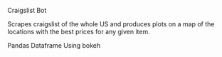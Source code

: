 Craigslist Bot

Scrapes craigslist of the whole US and produces plots on a map 
of the locations with the best prices for any given item.

Pandas Dataframe
Using bokeh